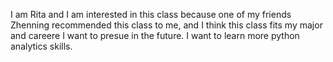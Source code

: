 I am Rita and I am interested in this class because one of my friends Zhenning recommended this class to me, and I think this class fits my major and careere I want to presue in the future. I want to learn more python analytics skills.
